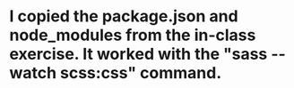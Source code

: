 # I copied the package.json and node_modules from the in-class exercise. It worked with the "sass --watch scss:css" command.
